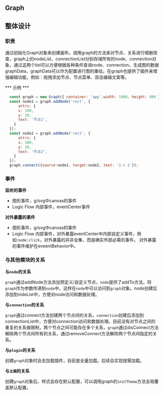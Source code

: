 ## Graph
## 整体设计

### 职责
通过初始化Graph对象来创建画布，调用graph的方法来对节点、关系进行增删改查，graph上的nodeList、connectionList分别存储所有的node、connection对象，通过这两个list可以方便根据各种条件查询node、connection，生成图的数据graphData，graphData可以作为配置进行图的重绘。在graph也提供了插件来增强编辑功能，例如：拖拽添加节点、节点菜单、双击编辑文案等。


*** 示例 ***

```js
  const graph = new Graph({ container: 'app',width: 1000, height: 800 });
  const node1 = graph.addNode('rect', {
      attrs: {
      x: 100,
      y: 20,
      text: '节点1',
    }
  });
  const node2 = graph.addNode('rect', {
      attrs: {
      x: 300,
      y: 20,
      text: '节点2',
    }
  });
  graph.connect({source:node1, target:node2, text: '1-> 2'});
````

### 事件

**监听的事件**
- 图形事件，g/svg中canvas的事件
- Logic Flow 内部事件，eventCenter事件

**对外暴露的事件**
- 图形事件，g/svg中canvas的事件
- Logic Flow 内部事件，对外暴露eventCenter中内部自定义事件，例如:`node:click`，对外暴露的并非全集，而是确实外部必需的事件。
对外暴露的事件维护在eveentBehavior中。

### 与其他模块的关系

**与`node`的关系**

`graph`通过addNode方法添加预定义/自定义节点，`node`提供了addTo方法，将`graph`作为参数传递到`node`中，这样在`node`中可以访问到`graph`对象。node创建后添加到nideList中，方便对node访问和数据处理。

**与`connection`的关系**

`graph`通过connect方法创建两个节点间的关系，`connection`创建后添加到connectionList中，方便对connection访问和数据处理。目前没有对节点之间的重复的关系做限制，两个节点之间可能存在多个关系，`graph`通过disConnect方法解除两个节点间所有的关系，通过removeConnect方法解除两个节点间指定的关系。

**与`plugin`的关系**

创建`graph`对象时会去加载插件，目前是全量加载。后续会实现按需加载。

**与`主题`的关系**

创建`graph`对象后，样式会存在默认配置，可以调用graph的`initTheme`方法全局覆盖默认配置。
